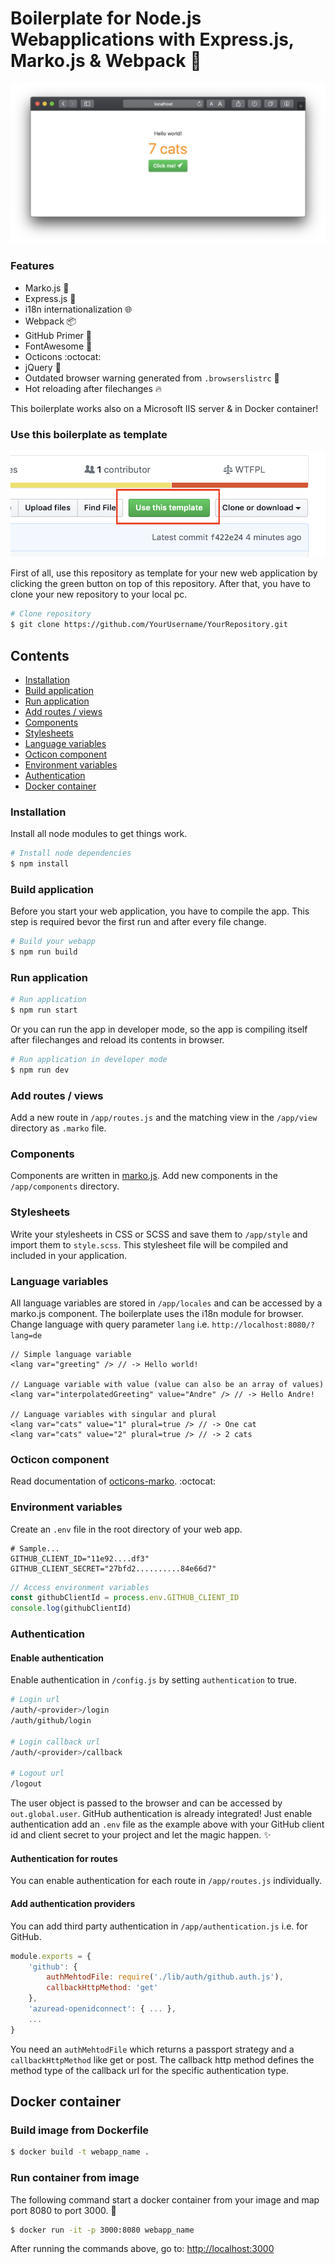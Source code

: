 # Boilerplate for Node.js Webapplications with Express.js, Marko.js & Webpack 🧙

![Screenshot](app/assets/images/screenshot.png)

### Features

- Marko.js 🧩
- Express.js 🚂
- i18n internationalization 🌐
- Webpack 📦
- GitHub Primer 🎨
- FontAwesome 🔣
- Octicons :octocat:
- jQuery 🧸
- Outdated browser warning generated from `.browserslistrc` 🚨
- Hot reloading after filechanges 🔥

This boilerplate works also on a Microsoft IIS server & in Docker container!

### Use this boilerplate as template

![Use this Template](app/assets/images/use-template.png)

First of all, use this repository as template for your new web application by clicking the green button on top of this repository. After that, you have to clone your new repository to your local pc.

```bash
# Clone repository
$ git clone https://github.com/YourUsername/YourRepository.git
```

## Contents

- [Installation](#installation)
- [Build application](#build-application)
- [Run application](#run-application)
- [Add routes / views](##add-routes--views)
- [Components](#components)
- [Stylesheets](#stylesheets)
- [Language variables](#language-variables)
- [Octicon component](/app/components/octicon/README.md)
- [Environment variables](#environment-variables)
- [Authentication](#authentication)
- [Docker container](#docker-container)

### Installation

Install all node modules to get things work.

```bash
# Install node dependencies
$ npm install
```

### Build application

Before you start your web application, you have to compile the app. This step is required bevor the first run and after every file change.

```bash
# Build your webapp
$ npm run build
```

### Run application

```bash
# Run application
$ npm run start
```

Or you can run the app in developer mode, so the app is compiling itself after filechanges and reload its contents in browser.

```bash
# Run application in developer mode
$ npm run dev
```

### Add routes / views

Add a new route in `/app/routes.js` and the matching view in the `/app/view` directory as `.marko` file.

### Components

Components are written in [marko.js](https://github.com/marko-js/marko). Add new components in the `/app/components` directory.

### Stylesheets

Write your stylesheets in CSS or SCSS and save them to `/app/style` and import them to `style.scss`. This stylesheet file will be compiled and included in your application.

### Language variables

All language variables are stored in `/app/locales` and can be accessed by a marko.js component. The boilerplate uses the i18n module for browser. Change language with query parameter `lang` i.e. `http://localhost:8080/?lang=de`

```marko
// Simple language variable
<lang var="greeting" /> // -> Hello world!

// Language variable with value (value can also be an array of values)
<lang var="interpolatedGreeting" value="Andre" /> // -> Hello Andre!

// Language variables with singular and plural
<lang var="cats" value="1" plural=true /> // -> One cat
<lang var="cats" value="2" plural=true /> // -> 2 cats
```

### Octicon component

Read documentation of [octicons-marko](app/components/octicon/README.md). :octocat:

### Environment variables

Create an `.env` file in the root directory of your web app.

```env
# Sample...
GITHUB_CLIENT_ID="11e92....df3"
GITHUB_CLIENT_SECRET="27bfd2..........84e66d7"
```

```javascript
// Access environment variables
const githubClientId = process.env.GITHUB_CLIENT_ID
console.log(githubClientId)
```

### Authentication

#### Enable authentication

Enable authentication in `/config.js` by setting `authentication` to true.

```bash
# Login url
/auth/<provider>/login
/auth/github/login

# Login callback url
/auth/<provider>/callback

# Logout url
/logout
```

The user object is passed to the browser and can be accessed by `out.global.user`. GitHub authentication is already integrated! Just enable authentication add an `.env` file as the example above with your GitHub client id and client secret to your project and let the magic happen. ✨

#### Authentication for routes

You can enable authentication for each route in `/app/routes.js` individually.

#### Add authentication providers

You can add third party authentication in `/app/authentication.js` i.e. for GitHub.

```javascript
module.exports = {
	'github': {
		authMehtodFile: require('./lib/auth/github.auth.js'),
		callbackHttpMethod: 'get'
	},
	'azuread-openidconnect': { ... },
	...
}
```

You need an `authMehtodFile` which returns a passport strategy and a `callbackHttpMethod` like get or post. The callback http method defines the method type of the callback url for the specific authentication type.

## Docker container

### Build image from Dockerfile

```bash
$ docker build -t webapp_name .
```

### Run container from image

The following command start a docker container from your image and map port 8080 to port 3000. 🔮

```bash
$ docker run -it -p 3000:8080 webapp_name
```

After running the commands above, go to: <http://localhost:3000>
